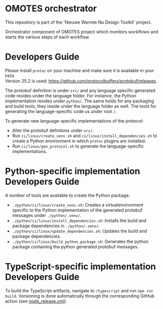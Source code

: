 # OMOTES orchestrator

This repository is part of the 'Nieuwe Warmte Nu Design Toolkit' project. 

Orchestrator component of OMOTES project which monitors workflows and starts the various steps of each workflow.


# Developers Guide
Please install `protoc` on your machine and make sure it is available in your `PATH`.  
Version 25.2 is used: https://github.com/protocolbuffers/protobuf/releases.

The protobuf definition is under `src/` and any language specific generated code resides under the language
folder. For instance, the Python implementation resides under `python/`. The same holds for any packaging
and build tools, they reside under the language folder as well. The tools for generating the language-specific
code us under root `/`.

To generate new language-specific implementations of the protocol:
- Alter the protobuf defintions under `src/`.
- Run `ci/linux/create_venv.sh` and `ci/linux/install_dependencies.sh` to create a Python environment in
  which `protoc` plugins are installed.
- Run `ci/linux/gen_protocol.sh` to generate the language-specific implementations.

# Python-specific implementation Developers Guide
A number of tools are available to create the Python package:
- `./python/ci/linux/create_venv.sh`: Creates a virtualenvironment specific to the Python implementation of the 
   generated protobuf messages under `./python/.venv/`.
- `./python/ci/linux/install_dependencies.sh`: Installs the build and package dependencies in `./python/.venv/`.
- `./python/ci/linux/update_dependencies.sh`: Updates the build and package dependencies.
- `./python/ci/linux/build_python_package.sh`: Generates the python package containing the python generated protobuf
  messages.

# TypeScript-specific implementation Developers Guide
To build the TypeScript artifacts, navigate to `/typescript` and run `npm run build`. Versioning is done automatically
through the corresponding GitHub action (see [node_release.yml](./.github/workflows/node_release.yml)).